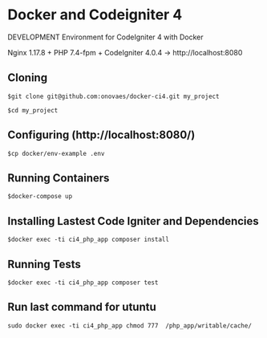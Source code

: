 # Docker and Codeigniter 4 

DEVELOPMENT Environment for CodeIgniter 4 with Docker

Nginx 1.17.8 + PHP 7.4-fpm + CodeIgniter 4.0.4 -> http://localhost:8080


## Cloning

    $git clone git@github.com:onovaes/docker-ci4.git my_project

    $cd my_project 


## Configuring (http://localhost:8080/)

    $cp docker/env-example .env


## Running Containers

    $docker-compose up 


## Installing Lastest Code Igniter and Dependencies

    $docker exec -ti ci4_php_app composer install


## Running Tests

    $docker exec -ti ci4_php_app composer test

## Run last command for utuntu

    sudo docker exec -ti ci4_php_app chmod 777  /php_app/writable/cache/
